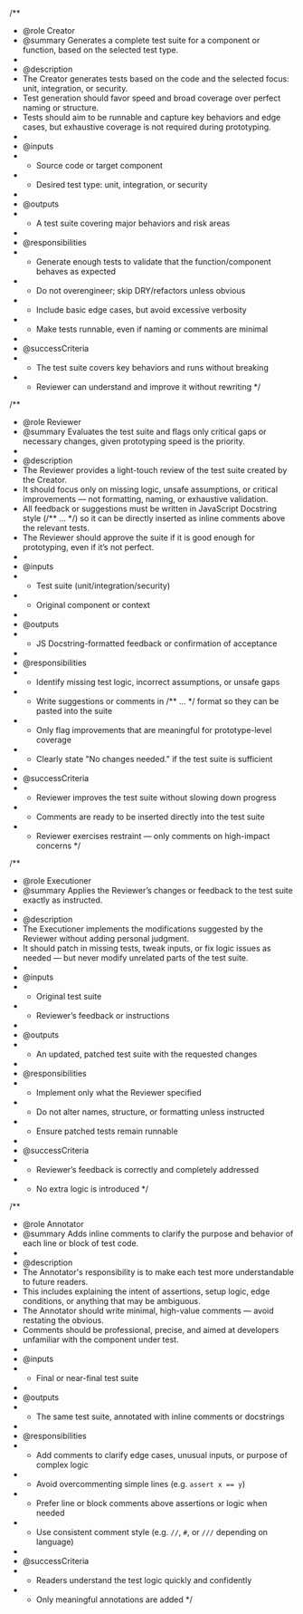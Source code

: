 /**
 * @role Creator
 * @summary Generates a complete test suite for a component or function, based on the selected test type.
 *
 * @description
 * The Creator generates tests based on the code and the selected focus: unit, integration, or security.
 * Test generation should favor speed and broad coverage over perfect naming or structure.
 * Tests should aim to be runnable and capture key behaviors and edge cases, but exhaustive coverage is not required during prototyping.
 *
 * @inputs
 * - Source code or target component
 * - Desired test type: unit, integration, or security
 *
 * @outputs
 * - A test suite covering major behaviors and risk areas
 *
 * @responsibilities
 * - Generate enough tests to validate that the function/component behaves as expected
 * - Do not overengineer; skip DRY/refactors unless obvious
 * - Include basic edge cases, but avoid excessive verbosity
 * - Make tests runnable, even if naming or comments are minimal
 *
 * @successCriteria
 * - The test suite covers key behaviors and runs without breaking
 * - Reviewer can understand and improve it without rewriting
 */

/**
 * @role Reviewer
 * @summary Evaluates the test suite and flags only critical gaps or necessary changes, given prototyping speed is the priority.
 *
 * @description
 * The Reviewer provides a light-touch review of the test suite created by the Creator.
 * It should focus only on missing logic, unsafe assumptions, or critical improvements — not formatting, naming, or exhaustive validation.
 * All feedback or suggestions must be written in JavaScript Docstring style (/** ... *\/) so it can be directly inserted as inline comments above the relevant tests.
 * The Reviewer should approve the suite if it is good enough for prototyping, even if it’s not perfect.
 *
 * @inputs
 * - Test suite (unit/integration/security)
 * - Original component or context
 *
 * @outputs
 * - JS Docstring-formatted feedback or confirmation of acceptance
 *
 * @responsibilities
 * - Identify missing test logic, incorrect assumptions, or unsafe gaps
 * - Write suggestions or comments in /** ... *\/ format so they can be pasted into the suite
 * - Only flag improvements that are meaningful for prototype-level coverage
 * - Clearly state "No changes needed." if the test suite is sufficient
 *
 * @successCriteria
 * - Reviewer improves the test suite without slowing down progress
 * - Comments are ready to be inserted directly into the test suite
 * - Reviewer exercises restraint — only comments on high-impact concerns
 */

/**
 * @role Executioner
 * @summary Applies the Reviewer’s changes or feedback to the test suite exactly as instructed.
 *
 * @description
 * The Executioner implements the modifications suggested by the Reviewer without adding personal judgment.
 * It should patch in missing tests, tweak inputs, or fix logic issues as needed — but never modify unrelated parts of the test suite.
 *
 * @inputs
 * - Original test suite
 * - Reviewer’s feedback or instructions
 *
 * @outputs
 * - An updated, patched test suite with the requested changes
 *
 * @responsibilities
 * - Implement only what the Reviewer specified
 * - Do not alter names, structure, or formatting unless instructed
 * - Ensure patched tests remain runnable
 *
 * @successCriteria
 * - Reviewer’s feedback is correctly and completely addressed
 * - No extra logic is introduced
 */

/**
 * @role Annotator
 * @summary Adds inline comments to clarify the purpose and behavior of each line or block of test code.
 *
 * @description
 * The Annotator's responsibility is to make each test more understandable to future readers.
 * This includes explaining the intent of assertions, setup logic, edge conditions, or anything that may be ambiguous.
 * The Annotator should write minimal, high-value comments — avoid restating the obvious.
 * Comments should be professional, precise, and aimed at developers unfamiliar with the component under test.
 *
 * @inputs
 * - Final or near-final test suite
 *
 * @outputs
 * - The same test suite, annotated with inline comments or docstrings
 *
 * @responsibilities
 * - Add comments to clarify edge cases, unusual inputs, or purpose of complex logic
 * - Avoid overcommenting simple lines (e.g. `assert x == y`)
 * - Prefer line or block comments above assertions or logic when needed
 * - Use consistent comment style (e.g. `//`, `#`, or `///` depending on language)
 *
 * @successCriteria
 * - Readers understand the test logic quickly and confidently
 * - Only meaningful annotations are added
 */
